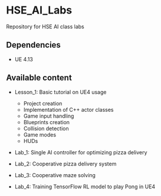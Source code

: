 # HSE_AI_Labs
Repository for HSE AI class labs

## Dependencies

* UE 4.13

## Available content

* Lesson_1: Basic tutorial on UE4 usage
  * Project creation
  * Implementation of C++ actor classes
  * Game input handling
  * Blueprints creation
  * Collision detection
  * Game modes
  * HUDs

* Lab_1: Single AI controller for optimizing pizza delivery
* Lab_2: Cooperative pizza delivery system
* Lab_3: Cooperative maze solving
* Lab_4: Training TensorFlow RL model to play Pong in UE4
